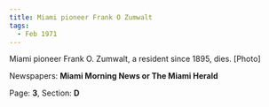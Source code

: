```yaml
---  
title: Miami pioneer Frank O Zumwalt  
tags:  
  - Feb 1971  
---  
```

  
Miami pioneer Frank O. Zumwalt, a resident since 1895, dies. [Photo]  
  
Newspapers: **Miami Morning News or The Miami Herald**  
  
Page: **3**, Section: **D** 
